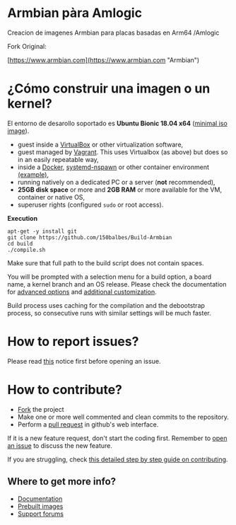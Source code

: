 # Armbian pàra Amlogic #

Creacion de imagenes Armbian para placas basadas en Arm64 /Amlogic

Fork Original:

[https://www.armbian.com](https://www.armbian.com "Armbian")


# ¿Cómo construir una imagen o un kernel?

El entorno de desarollo soportado es  **Ubuntu Bionic 18.04 x64** ([minimal iso image](http://archive.ubuntu.com/ubuntu/dists/bionic/main/installer-amd64/current/images/netboot/mini.iso)).

- guest inside a [VirtualBox](https://www.virtualbox.org/wiki/Downloads) or other virtualization software,
- guest managed by [Vagrant](https://docs.armbian.com/Developer-Guide_Using-Vagrant/). This uses Virtualbox (as above) but does so in an easily repeatable way,
- inside a [Docker](https://docs.armbian.com/Developer-Guide_Building-with-Docker/), [systemd-nspawn](https://www.freedesktop.org/software/systemd/man/systemd-nspawn.html) or other container environment [(example)](https://github.com/armbian/build/pull/255#issuecomment-205045273),
- running natively on a dedicated PC or a server (**not** recommended),
- **25GB disk space** or more and **2GB RAM** or more available for the VM, container or native OS,
- superuser rights (configured `sudo` or root access).

**Execution**

	apt-get -y install git
	git clone https://github.com/150balbes/Build-Armbian
	cd build
	./compile.sh

Make sure that full path to the build script does not contain spaces.

You will be prompted with a selection menu for a build option, a board name, a kernel branch and an OS release. Please check the documentation for [advanced options](https://docs.armbian.com/Developer-Guide_Build-Options/) and [additional customization](https://docs.armbian.com/Developer-Guide_User-Configurations/).

Build process uses caching for the compilation and the debootstrap process, so consecutive runs with similar settings will be much faster.

# How to report issues?

Please read [this](https://github.com/igorpecovnik/lib/blob/master/.github/ISSUE_TEMPLATE.md) notice first before opening an issue.

# How to contribute?

- [Fork](https://help.github.com/articles/fork-a-repo/) the project
- Make one or more well commented and clean commits to the repository. 
- Perform a [pull request](https://help.github.com/articles/creating-a-pull-request/) in github's web interface.

If it is a new feature request, don't start the coding first. Remember to [open an issue](https://guides.github.com/features/issues/) to discuss the new feature.

If you are struggling, check [this detailed step by step guide on contributing](https://www.exchangecore.com/blog/contributing-concrete5-github/).

## Where to get more info?

- [Documentation](https://docs.armbian.com/Developer-Guide_Build-Preparation/ "Developer resources")
- [Prebuilt images](https://www.armbian.com/download/ "Download section")
- [Support forums](https://forum.armbian.com/ "Armbian support forum")
